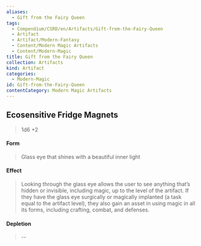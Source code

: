 ```yaml
---
aliases:
  - Gift from the Fairy Queen
tags:
  - Compendium/CSRD/en/Artifacts/Gift-from-the-Fairy-Queen
  - Artifact
  - Artifact/Modern-Fantasy
  - Content/Modern Magic Artifacts
  - Content/Modern-Magic
title: Gift from the Fairy Queen
collection: Artifacts
kind: Artifact
categories:
  - Modern-Magic
id: Gift-from-the-Fairy-Queen
contentCategory: Modern Magic Artifacts
---
```

## Ecosensitive Fridge Magnets  
>1d6 +2  
#### Form  
> Glass eye that shines with a beautiful inner light  
  
#### Effect  
> Looking through the glass eye allows the user to see anything that’s hidden or invisible, including magic, up to the level of the artifact. If they have the glass eye surgically or magically implanted (a task equal to the artifact level), they also gain an asset in using magic in all its forms, including crafting, combat, and defenses.  
  
  
  
#### Depletion   
>--
